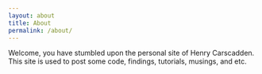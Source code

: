 ```yaml
---
layout: about
title: About
permalink: /about/
---
```


Welcome, you have stumbled upon the personal site of Henry Carscadden. This site is used to post some code, findings, tutorials, musings, and etc.




